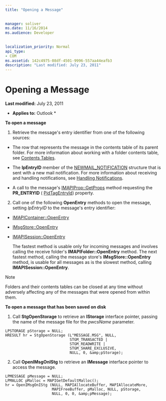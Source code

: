 ```yaml
---
title: "Opening a Message"
 
 
manager: soliver
ms.date: 11/16/2014
ms.audience: Developer
 
 
localization_priority: Normal
api_type:
- COM
ms.assetid: 142c4975-08df-4501-9996-557aa44eafb3
description: "Last modified: July 23, 2011"
---
```


# Opening a Message

 **Last modified:** July 23, 2011 
  
 * **Applies to:** Outlook * 
  
 **To open a message**
  
1. Retrieve the message's entry identifier from one of the following sources:
    
  - The row that represents the message in the contents table of its parent folder. For more information about working with a folder contents table, see [Contents Tables](contents-tables.md).
    
  - The **lpEntryID** member of the [NEWMAIL_NOTIFICATION](newmail_notification.md) structure that is sent with a new mail notification. For more information about receiving and handling notifications, see [Handling Notifications](handling-notifications.md).
    
  - A call to the message's [IMAPIProp::GetProps](imapiprop-getprops.md) method requesting the **PR_ENTRYID** ( [PidTagEntryId](pidtagentryid-canonical-property.md)) property. 
    
2. Call one of the following **OpenEntry** methods to open the message, setting  _lpEntryID_ to the message's entry identifier: 
    
  - [IMAPIContainer::OpenEntry](imapicontainer-openentry.md)
    
  - [IMsgStore::OpenEntry](imsgstore-openentry.md)
    
  - [IMAPISession::OpenEntry](imapisession-openentry.md)
    
    The fastest method is usable only for incoming messages and involves calling the receive folder's **IMAPIFolder::OpenEntry** method. The next fastest method, calling the message store's **IMsgStore::OpenEntry** method, is usable for all messages as is the slowest method, calling **IMAPISession::OpenEntry**.
    
> [!NOTE]
> Folders and their contents tables can be closed at any time without adversely affecting any of the messages that were opened from within them. 
  
 **To open a message that has been saved on disk**
  
1. Call **StgOpenStorage** to retrieve an **IStorage** interface pointer, passing the name of the message file for the  _pwcsName_ parameter. 
    
  ```
  LPSTORAGE pStorage = NULL;
  HRESULT hr = StgOpenStorage (L"MESSAGE.MSG", NULL,
                               STGM_TRANSACTED |
                               STGM_READWRITE |
                               STGM_SHARE_EXCLUSIVE,
                               NULL, 0, &amp;pStorage);
  
  ```

2. Call **OpenIMsgOnIStg** to retrieve an **IMessage** interface pointer to access the message. 
    
  ```
  LPMESSAGE pMessage = NULL;
  LPMALLOC pMalloc = MAPIGetDefaultMalloc();
  hr = OpenIMsgOnIStg (NULL, MAPIAllocateBuffer, MAPIAllocateMore,
                       MAPIFreeBuffer, pMalloc, NULL, pStorage,
                       NULL, 0, 0, &amp;pMessage);
  
  ```


